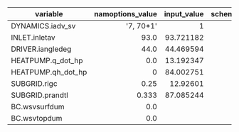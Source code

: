 | variable | namoptions_value | input_value | schema_value |
|---|---:|---:|---:|
| DYNAMICS.iadv_sv | '7, 70*1' | 1 |  |
| INLET.inletav | 93.0 | 93.721182 |  |
| DRIVER.iangledeg | 44.0 | 44.469594 |  |
| HEATPUMP.q_dot_hp | 0.0 | 13.192347 |  |
| HEATPUMP.qh_dot_hp | 0 | 84.002751 |  |
| SUBGRID.rigc | 0.25 | 12.92601 |  |
| SUBGRID.prandtl | 0.333 | 87.085244 |  |
| BC.wsvsurfdum | 0.0 |  | [] |
| BC.wsvtopdum | 0.0 |  | [] |
